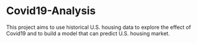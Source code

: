 # Covid19-Analysis
This project aims to use historical U.S. housing data to explore the effect of Covid19 and to build a model that can predict U.S. housing market.
